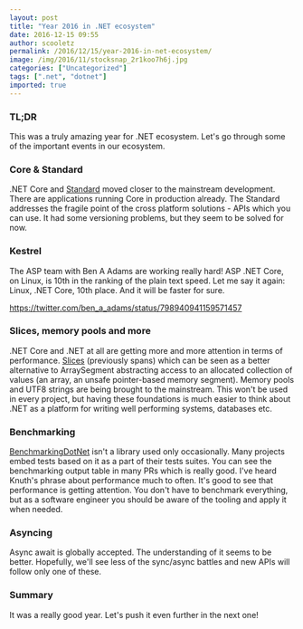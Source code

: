 ```yaml
---
layout: post
title: "Year 2016 in .NET ecosystem"
date: 2016-12-15 09:55
author: scooletz
permalink: /2016/12/15/year-2016-in-net-ecosystem/
image: /img/2016/11/stocksnap_2r1koo7h6j.jpg
categories: ["Uncategorized"]
tags: [".net", "dotnet"]
imported: true
---
```


### TL;DR

This was a truly amazing year for .NET ecosystem. Let's go through some of the important events in our ecosystem.

### Core & Standard

.NET Core and [Standard](https://github.com/dotnet/standard) moved closer to the mainstream development. There are applications running Core in production already. The Standard addresses the fragile point of the cross platform solutions - APIs which you can use. It had some versioning problems, but they seem to be solved for now.

### Kestrel

The ASP team with Ben A Adams are working really hard! ASP .NET Core, on Linux, is 10th in the ranking of the plain text speed. Let me say it again: Linux, .NET Core, 10th place. And it will be faster for sure.

https://twitter.com/ben_a_adams/status/798940941159571457

### Slices, memory pools and more

.NET Core and .NET at all are getting more and more attention in terms of performance. [Slices](https://github.com/dotnet/corefxlab/tree/master/src/System.Slices) (previously spans) which can be seen as a better alternative to ArraySegment abstracting access to an allocated collection of values (an array, an unsafe pointer-based memory segment). Memory pools and UTF8 strings are being brought to the mainstream. This won't be used in every project, but having these foundations is much easier to think about .NET as a platform for writing well performing systems, databases etc.

### Benchmarking

[BenchmarkingDotNet](https://github.com/dotnet/BenchmarkDotNet) isn't a library used only occasionally. Many projects embed tests based on it as a part of their tests suites. You can see the benchmarking output table in many PRs which is really good. I've heard Knuth's phrase about performance much to often. It's good to see that performance is getting attention. You don't have to benchmark everything, but as a software engineer you should be aware of the tooling and apply it when needed.

### Asyncing

Async await is globally accepted. The understanding of it seems to be better. Hopefully, we'll see less of the sync/async battles and new APIs will follow only one of these.

### Summary

It was a really good year. Let's push it even further in the next one!
